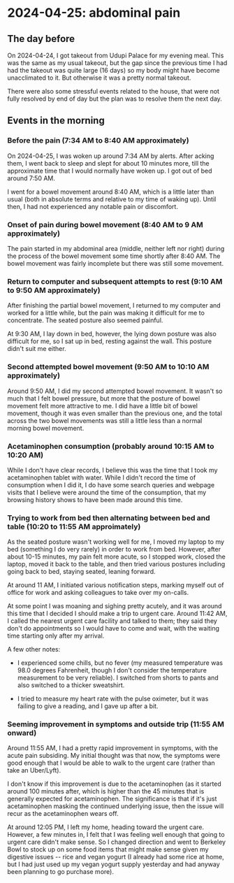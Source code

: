 # 2024-04-25: abdominal pain

## The day before

On 2024-04-24, I got takeout from Udupi Palace for my evening
meal. This was the same as my usual takeout, but the gap since the
previous time I had had the takeout was quite large (16 days) so my
body might have become unacclimated to it. But otherwise it was a
pretty normal takeout.

There were also some stressful events related to the house, that were
not fully resolved by end of day but the plan was to resolve them the
next day.

## Events in the morning

### Before the pain (7:34 AM to 8:40 AM approximately)

On 2024-04-25, I was woken up around 7:34 AM by alerts. After acking
them, I went back to sleep and slept for about 10 minutes more, till
the approximate time that I would normally have woken up. I got out of
bed around 7:50 AM.

I went for a bowel movement around 8:40 AM, which is a little later
than usual (both in absolute terms and relative to my time of waking
up). Until then, I had not experienced any notable pain or discomfort.

### Onset of pain during bowel movement (8:40 AM to 9 AM approximately)

The pain started in my abdominal area (middle, neither left nor right)
during the process of the bowel movement some time shortly after 8:40
AM. The bowel movement was fairly incomplete but there was still some
movement.

### Return to computer and subsequent attempts to rest (9:10 AM to 9:50 AM approximately)

After finishing the partial bowel movement, I returned to my computer
and worked for a little while, but the pain was making it difficult
for me to concentrate. The seated posture also seemed painful.

At 9:30 AM, I lay down in bed, however, the lying down posture was
also difficult for me, so I sat up in bed, resting against the
wall. This posture didn't suit me either.

### Second attempted bowel movement (9:50 AM to 10:10 AM approximately)

Around 9:50 AM, I did my second attempted bowel movement. It wasn't so
much that I felt bowel pressure, but more that the posture of bowel
movement felt more attractive to me. I did have a little bit of bowel
movement, though it was even smaller than the previous one, and the
total across the two bowel movements was still a little less than a
normal morning bowel movement.

### Acetaminophen consumption (probably around 10:15 AM to 10:20 AM)

While I don't have clear records, I believe this was the time that I
took my acetaminophen tablet with water. While I didn't record the
time of consumption when I did it, I do have some search queries and
webpage visits that I believe were around the time of the consumption,
that my browsing history shows to have been made around this time.

### Trying to work from bed then alternating between bed and table (10:20 to 11:55 AM approimately)

As the seated posture wasn't working well for me, I moved my laptop to
my bed (something I do very rarely) in order to work from
bed. However, after about 10-15 minutes, my pain felt more acute, so I
stopped work, closed the laptop, moved it back to the table, and then
tried various postures including going back to bed, staying seated,
leaning forward.

At around 11 AM, I initiated various notification steps, marking
myself out of office for work and asking colleagues to take over my
on-calls.

At some point I was moaning and sighing pretty acutely, and it was
around this time that I decided I should make a trip to urgent
care. Around 11:42 AM, I called the nearest urgent care facility and
talked to them; they said they don't do appointments so I would have
to come and wait, with the waiting time starting only after my
arrival.

A few other notes:

* I experienced some chills, but no fever (my measured temperature was
  98.0 degrees Fahrenheit, though I don't consider the temperature
  measurement to be very reliable). I switched from shorts to pants
  and also switched to a thicker sweatshirt.

* I tried to measure my heart rate with the pulse oximeter, but it was
  failing to give a reading, and I gave up after a bit.

### Seeming improvement in symptoms and outside trip (11:55 AM onward)

Around 11:55 AM, I had a pretty rapid improvement in symptoms, with
the acute pain subsiding. My initial thought was that now, the
symptoms were good enough that I would be able to walk to the urgent
care (rather than take an Uber/Lyft).

I don't know if this improvement is due to the acetaminophen (as it
started around 100 minutes after, which is higher than the 45 minutes
that is generally expected for acetaminophen. The significance is that
if it's just acetaminophen masking the continued underlying issue,
then the issue will recur as the acetaminophen wears off.

At around 12:05 PM, I left my home, heading toward the urgent
care. However, a few minutes in, I felt that I was feeling well enough
that going to urgent care didn't make sense. So I changed direction
and went to Berkeley Bowl to stock up on some food items that might
make sense given my digestive issues -- rice and vegan yogurt (I
already had some rice at home, but I had just used up my vegan yogurt
supply yesterday and had anyway been planning to go purchase more).
